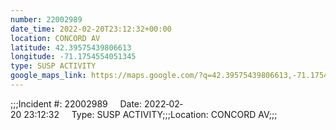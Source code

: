 ```yaml
---
number: 22002989
date_time: 2022-02-20T23:12:32+00:00
location: CONCORD AV
latitude: 42.39575439806613
longitude: -71.1754554051345
type: SUSP ACTIVITY
google_maps_link: https://maps.google.com/?q=42.39575439806613,-71.1754554051345
---
```


;;;Incident #: 22002989     Date: 2022‐02‐20 23:12:32     Type: SUSP ACTIVITY;;;Location: CONCORD AV;;;
